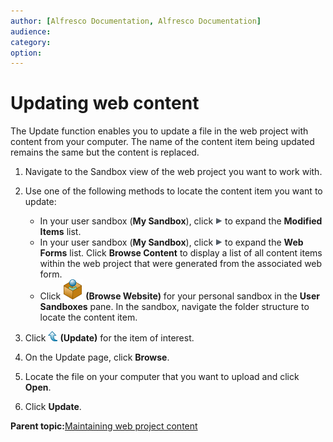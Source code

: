 ```yaml
---
author: [Alfresco Documentation, Alfresco Documentation]
audience: 
category: 
option: 
---
```


# Updating web content

The Update function enables you to update a file in the web project with content from your computer. The name of the content item being updated remains the same but the content is replaced.

1.  Navigate to the Sandbox view of the web project you want to work with.

2.  Use one of the following methods to locate the content item you want to update:

    -   In your user sandbox \(**My Sandbox**\), click ![Expand](../images/im-expand.png) to expand the **Modified Items** list.
    -   In your user sandbox \(**My Sandbox**\), click ![Expand](../images/im-expand.png) to expand the **Web Forms** list. Click **Browse Content** to display a list of all content items within the web project that were generated from the associated web form.
    -   Click ![Browse Website](../images/im-browsewebsite.png) **\(Browse Website\)** for your personal sandbox in the **User Sandboxes** pane. In the sandbox, navigate the folder structure to locate the content item.
3.  Click ![Update](../images/im-update.png) **\(Update\)** for the item of interest.

4.  On the Update page, click **Browse**.

5.  Locate the file on your computer that you want to upload and click **Open**.

6.  Click **Update**.


**Parent topic:**[Maintaining web project content](../concepts/cuh-wcm-content.md)

